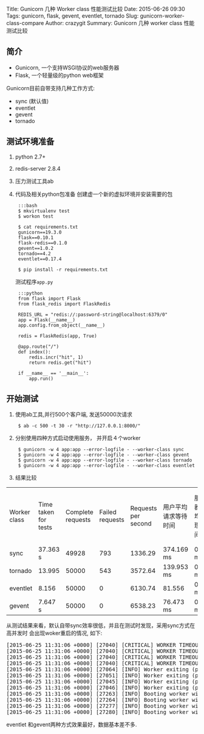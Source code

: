 Title: Gunicorn 几种 Worker class 性能测试比较
Date: 2015-06-26 09:30
Tags: gunicorn, flask, gevent, eventlet, tornado
Slug: gunicorn-worker-class-compare
Author: crazygit
Summary: Gunicorn 几种 worker class 性能测试比较


## 简介

* Gunicorn, 一个支持WSGI协议的web服务器
* Flask, 一个轻量级的python web框架

Gunicorn目前自带支持几种工作方式:

* sync (默认值)
* eventlet
* gevent
* tornado


## 测试环境准备

1. python 2.7+
2. redis-server 2.8.4
3. 压力测试工具ab
4. 代码及相关python包准备
    创建虚一个新的虚拟环境并安装需要的包

        :::bash
        $ mkvirtualenv test
        $ workon test

        $ cat requirements.txt
        gunicorn==19.3.0
        flask==0.10.1
        flask-redis==0.1.0
        gevent==1.0.2
        tornado==4.2
        eventlet==0.17.4

        $ pip install -r requirements.txt

    测试程序`app.py`

        :::python
        from flask import Flask
        from flask_redis import FlaskRedis

        REDIS_URL = "redis://:password-string@localhost:6379/0"
        app = Flask(__name__)
        app.config.from_object(__name__)

        redis = FlaskRedis(app, True)

        @app.route("/")
        def index():
            redis.incr("hit", 1)
            return redis.get("hit")

        if __name__ == '__main__':
            app.run()


## 开始测试

1. 使用ab工具,并行500个客户端, 发送50000次请求

        $ ab -c 500 -t 30 -r "http://127.0.0.1:8000/"

2. 分别使用四种方式启动使用服务， 并开启４个worker

        $ gunicorn -w 4 app:app --error-logfile - --worker-class sync
        $ gunicorn -w 4 app:app --error-logfile - --worker-class gevent
        $ gunicorn -w 4 app:app --error-logfile - --worker-class tornado
        $ gunicorn -w 4 app:app --error-logfile - --worker-class eventlet

3. 结果比较

<table class="table table-striped table-bordered table-hover table-condensed">
    <tbody>
        <tr>
            <td>
                Worker class
            </td>
            <td>
                Time taken for tests
            </td>
            <td>
                Complete requests
            </td>
            <td>
                Failed requests
            </td>
            <td>
                Requests per second
            </td>
            <td>
                用户平均请求等待时间
            </td>
            <td>
                服务器平均处理时间
            </td>
            <td>
                最小连接时间
            </td>
            <td>
                平均连接时间
            </td>
            <td>
                50%的连接时间
            </td>
            <td>
                最大连接时间
            </td>
        </tr>
        <tr>
            <td>
                sync
            </td>
            <td>
                37.363 s
            </td>
            <td>
                49928
            </td>
            <td>
                793
            </td>
            <td>
                1336.29
            </td>
            <td>
                374.169 ms
            </td>
            <td>
                0.748 ms
            </td>
            <td>
                5 ms
            </td>
            <td>
                75 ms
            </td>
            <td>
                17 ms
            </td>
            <td>
                31746 ms
            </td>
        </tr>
        <tr>
            <td>
               tornado
            </td>
            <td>
               13.995
            </td>
            <td>
                50000
            </td>
            <td>
                543
            </td>
            <td>
               3572.64
            </td>
            <td>
                139.953 ms
            </td>
            <td>
                0.280 ms
            </td>
            <td>
                6 ms
            </td>
            <td>
                110 ms
            </td>
            <td>
                24 ms
            </td>
            <td>
                13837 ms
            </td>
        </tr>
        <tr>
            <td>
              eventlet
            </td>
            <td>
              8.156
            </td>
            <td>
                50000
            </td>
            <td>
                0
            </td>
            <td>
               6130.74
            </td>
            <td>
               81.556
            </td>
            <td>
                0.163 ms
            </td>
            <td>
                2 ms
            </td>
            <td>
                80 ms
            </td>
            <td>
               62 ms
            </td>
            <td>
               3153 ms
            </td>
        </tr>
        <tr>
            <td>
                gevent
            </td>
            <td>
                7.647 s
            </td>
            <td>
                50000
            </td>
            <td>
                0
            </td>
            <td>
               6538.23
            </td>
            <td>
                76.473 ms
            </td>
            <td>
                0.153 ms
            </td>
            <td>
                1 ms
            </td>
            <td>
                74 ms
            </td>
            <td>
                52 ms
            </td>
            <td>
                1122 ms
            </td>
        </tr>
    </tbody>
</table>


从测试结果来看，默认自带sync效率很低，并且在测试时发现，采用sync方式在高并发时
会出现woker重启的情况, 如下:

<pre>
[2015-06-25 11:31:06 +0000] [27040] [CRITICAL] WORKER TIMEOUT (pid:27064)
[2015-06-25 11:31:06 +0000] [27040] [CRITICAL] WORKER TIMEOUT (pid:27051)
[2015-06-25 11:31:06 +0000] [27040] [CRITICAL] WORKER TIMEOUT (pid:27045)
[2015-06-25 11:31:06 +0000] [27040] [CRITICAL] WORKER TIMEOUT (pid:27046)
[2015-06-25 11:31:06 +0000] [27064] [INFO] Worker exiting (pid: 27064)
[2015-06-25 11:31:06 +0000] [27051] [INFO] Worker exiting (pid: 27051)
[2015-06-25 11:31:06 +0000] [27045] [INFO] Worker exiting (pid: 27045)
[2015-06-25 11:31:06 +0000] [27046] [INFO] Worker exiting (pid: 27046)
[2015-06-25 11:31:06 +0000] [27263] [INFO] Booting worker with pid: 27263
[2015-06-25 11:31:06 +0000] [27264] [INFO] Booting worker with pid: 27264
[2015-06-25 11:31:06 +0000] [27277] [INFO] Booting worker with pid: 27277
[2015-06-25 11:31:06 +0000] [27280] [INFO] Booting worker with pid: 27280
</pre>

eventlet 和gevent两种方式效果最好，数据基本差不多.
